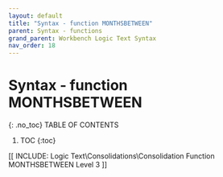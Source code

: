 ```yaml
---
layout: default
title: "Syntax - function MONTHSBETWEEN"
parent: Syntax - functions
grand_parent: Workbench Logic Text Syntax
nav_order: 18
---
```

# Syntax - function MONTHSBETWEEN
{: .no_toc}
TABLE OF CONTENTS 
1. TOC
{:toc}  

 [[ INCLUDE: Logic Text\Consolidations\Consolidation Function MONTHSBETWEEN Level 3 ]]
